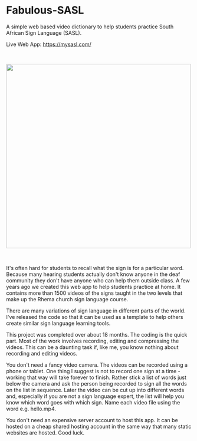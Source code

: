 # Fabulous-SASL
A simple web based video dictionary to help students practice South African Sign Language (SASL).

Live Web App: https://mysasl.com/

<br>

<img src="https://mysasl.com//assets/sasl-pic.png" width="500"></img>

<br>

It's often hard for students to recall what the sign is for a particular word. Because many hearing students actually don't know anyone in the deaf community they don't have anyone who can help them outside class. A few years ago we created this web app to help students practice at home. It contains more than 1500 videos of the signs taught in the two levels that make up the Rhema church sign language course.

There are many variations of sign language in different parts of the world. I've released the code so that it can be used as a template to help others create similar sign language learning tools. 

This project was completed over about 18 months. The coding is the quick part. Most of the work involves recording, editing and compressing the videos. This can be a daunting task if, like me, you know nothing about recording and editing videos. 

You don't need a fancy video camera. The videos can be recorded using a phone or tablet. One thing I suggest is not to record one sign at a time - working that way will take forever to finish. Rather stick a list of words just below the camera and ask the person being recorded to sign all the words on the list in sequence. Later the video can be cut up into different words and, especially if you are not a sign language expert, the list will help you know which word goes with which sign. Name each video file using the word e.g. hello.mp4. 

You don't need an expensive server account to host this app. It can be hosted on a cheap shared hosting account in the same way that many static websites are hosted. Good luck.

